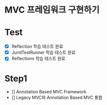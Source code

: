 # MVC 프레임워크 구현하기
# Test
- [x] Reflection 학습 테스트 완료
- [x] JunitTestRunner 학습 테스트 완료
- [x] Reflections 학습 테스트 완료
# Step1
- [] Annotation Based MVC Framework
- [] Legacy MVC와 Annotation Based MVC 통합